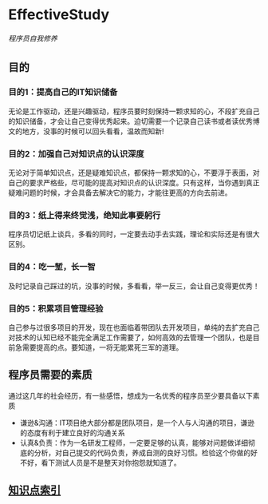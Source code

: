 # EffectiveStudy
###### 程序员自我修养

## 目的
### 目的1：提高自己的IT知识储备
无论是工作驱动，还是兴趣驱动，程序员要时刻保持一颗求知的心，不段扩充自己的知识储备，才会让自己变得优秀起来。迫切需要一个记录自己读书或者读优秀博文的地方，没事的时候可以回头看看，温故而知新!
### 目的2：加强自己对知识点的认识深度
无论对于简单知识点，还是疑难知识点，都保持一颗求知的心，不要浮于表面，对自己的要求严格些，尽可能的提高对知识点的认识深度。只有这样，当你遇到真正疑难问题的时候，才会具备去解决它的能力，才能往更高的方向去前进。
### 目的3：纸上得来终觉浅，绝知此事要躬行
程序员切记纸上谈兵，多看的同时，一定要去动手去实践，理论和实际还是有很大区别。
### 目的4：吃一堑，长一智
及时记录自己踩过的坑，没事的时候，多看看，举一反三，会让自己变得更优秀！
### 目的5：积累项目管理经验
自己参与过很多项目的开发，现在也面临着带团队去开发项目，单纯的去扩充自己对技术的认知已经不能完全满足工作需要了，如何高效的去管理一个团队，也是目前急需要提高的点。要知道，一将无能累死三军的道理。

## 程序员需要的素质
通过这几年的社会经历，有一些感悟，想成为一名优秀的程序员至少要具备以下素质
- 谦逊&沟通：IT项目绝大部分都是团队项目，是一个人与人沟通的项目，谦逊的态度有利于建立良好的沟通关系
- 认真&负责：作为一名研发工程师，一定要足够的认真，能够对问题做详细彻底的分析，对自己提交的代码负责，养成自测的良好习惯。检验这个你做的好不好，看下测试人员是不是整天对你抱怨就知道了。
## [知识点索引](INDEX.md)